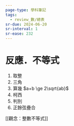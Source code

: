 ```yaml
---
page-type: 學科筆記
tags:
  - review_數/總表
sr-due: 2024-06-20
sr-interval: 1
sr-ease: 232
---
```

# 反應．不等式
1. 取整
2. 三角
3. 算幾 $a+b \ge 2\sqrt{ab}$
4. 柯西
5. 判別 
6. 正餘弦疊合

[[觀念：整數不等式]]